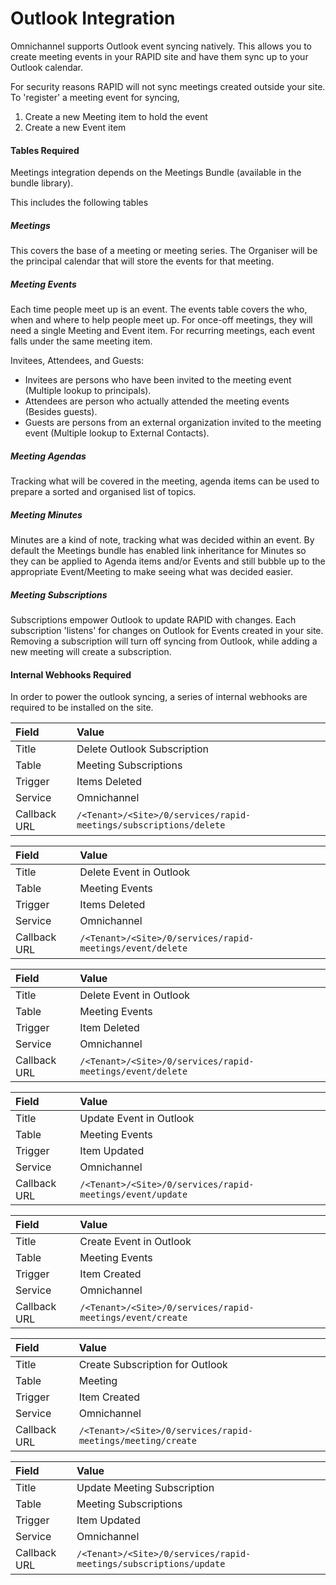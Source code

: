 # Outlook Integration

Omnichannel supports Outlook event syncing natively. This allows you to create meeting events in your RAPID site and have them sync up to your Outlook calendar.

For security reasons RAPID will not sync meetings created outside your site. To 'register' a meeting event for syncing,

1. Create a new Meeting item to hold the event
2. Create a new Event item

#### Tables Required

Meetings integration depends on the Meetings Bundle (available in the bundle library).

This includes the following tables

##### Meetings

This covers the base of a meeting or meeting series. The Organiser will be the principal calendar that will store the events for that meeting.

##### Meeting Events

Each time people meet up is an event. The events table covers the who, when and where to help people meet up. For once-off meetings, they will need a single Meeting and Event item. For recurring meetings, each event falls under the same meeting item.

Invitees, Attendees, and Guests:

- Invitees are persons who have been invited to the meeting event (Multiple lookup to principals).
- Attendees are person who actually attended the meeting events (Besides guests).
- Guests are persons from an external organization invited to the meeting event (Multiple lookup to External Contacts).

##### Meeting Agendas

Tracking what will be covered in the meeting, agenda items can be used to prepare a sorted and organised list of topics.

##### Meeting Minutes

Minutes are a kind of note, tracking what was decided within an event. By default the Meetings bundle has enabled link inheritance for Minutes so they can be applied to Agenda items and/or Events and still bubble up to the appropriate Event/Meeting to make seeing what was decided easier.

##### Meeting Subscriptions

Subscriptions empower Outlook to update RAPID with changes. Each subscription 'listens' for changes on Outlook for Events created in your site. Removing a subscription will turn off syncing from Outlook, while adding a new meeting will create a subscription.

#### Internal Webhooks Required

In order to power the outlook syncing, a series of internal webhooks are required to be installed on the site.

|Field|Value|
|:----|:----|
|Title|Delete Outlook Subscription|
|Table|Meeting Subscriptions|
|Trigger|Items Deleted|
|Service|Omnichannel|
|Callback URL|`/<Tenant>/<Site>/0/services/rapid-meetings/subscriptions/delete`|

|Field|Value|
|:----|:----|
|Title|Delete Event in Outlook|
|Table|Meeting Events|
|Trigger|Items Deleted|
|Service|Omnichannel|
|Callback URL|`/<Tenant>/<Site>/0/services/rapid-meetings/event/delete`|

|Field|Value|
|:----|:----|
|Title|Delete Event in Outlook|
|Table|Meeting Events|
|Trigger|Item Deleted|
|Service|Omnichannel|
|Callback URL|`/<Tenant>/<Site>/0/services/rapid-meetings/event/delete`|

|Field|Value|
|:----|:----|
|Title|Update Event in Outlook|
|Table|Meeting Events|
|Trigger|Item Updated|
|Service|Omnichannel|
|Callback URL|`/<Tenant>/<Site>/0/services/rapid-meetings/event/update`|

|Field|Value|
|:----|:----|
|Title|Create Event in Outlook|
|Table|Meeting Events|
|Trigger|Item Created|
|Service|Omnichannel|
|Callback URL|`/<Tenant>/<Site>/0/services/rapid-meetings/event/create`|

|Field|Value|
|:----|:----|
|Title|Create Subscription for Outlook|
|Table|Meeting|
|Trigger|Item Created|
|Service|Omnichannel|
|Callback URL|`/<Tenant>/<Site>/0/services/rapid-meetings/meeting/create`|

|Field|Value|
|:----|:----|
|Title|Update Meeting Subscription|
|Table|Meeting Subscriptions|
|Trigger|Item Updated|
|Service|Omnichannel|
|Callback URL|`/<Tenant>/<Site>/0/services/rapid-meetings/subscriptions/update`|
